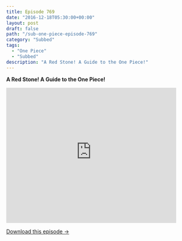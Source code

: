 ```yaml
---
title: Episode 769
date: "2016-12-18T05:30:00+00:00"
layout: post
draft: false
path: "/sub-one-piece-episode-769"
category: "Subbed"
tags:
  - "One Piece"
  - "Subbed"
description: "A Red Stone! A Guide to the One Piece!"
---
```


**A Red Stone! A Guide to the One Piece!**

<iframe width="640" height="360" src="https://www.rapidvideo.com/e/G6FRPGUBC6" frameborder="0" marginwidth=0 marginheight=0 scrolling=no allowfullscreen style="max-width:90%;"></iframe>

<a href="http://ouo.io/qs/eCodkFEQ?s=https://www.rapidvideo.com/d/G6FRPGUBC6" class="styled_a">Download this episode →</a>

